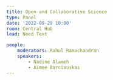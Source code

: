 ```yaml
---
title: Open and Collaborative Science
type: Panel
date: '2022-09-29 10:00'
room: Central Hub
lead: Need Text

people:
    moderators: Rahul Ramachandran
    speakers:
        - Nadine Alameh
        - Aimee Barciauskas
---
```

